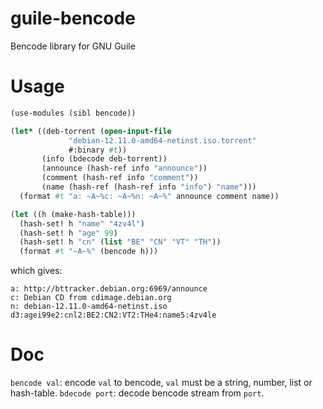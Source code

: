 # guile-bencode

Bencode library for GNU Guile

# Usage

```guile
(use-modules (sibl bencode))

(let* ((deb-torrent (open-input-file
		     "debian-12.11.0-amd64-netinst.iso.torrent"
		     #:binary #t))
       (info (bdecode deb-torrent))
       (announce (hash-ref info "announce"))
       (comment (hash-ref info "comment"))
       (name (hash-ref (hash-ref info "info") "name")))
  (format #t "a: ~A~%c: ~A~%n: ~A~%" announce comment name))

(let ((h (make-hash-table)))
  (hash-set! h "name" "4zv4l")
  (hash-set! h "age" 99)
  (hash-set! h "cn" (list "BE" "CN" "VT" "TH"))
  (format #t "~A~%" (bencode h)))
```
which gives:
```
a: http://bttracker.debian.org:6969/announce
c: Debian CD from cdimage.debian.org
n: debian-12.11.0-amd64-netinst.iso
d3:agei99e2:cnl2:BE2:CN2:VT2:THe4:name5:4zv4le
```

# Doc

`bencode val`: encode `val` to bencode, `val` must be a string, number, list or hash-table.
`bdecode port`: decode bencode stream from `port`.
